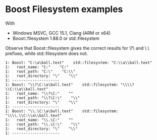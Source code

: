 # Boost Filesystem examples

With

* Windows MSVC, GCC 15.1, Clang (ARM or x64)
* Boost::filesystem 1.88.0 or std::filesystem

Observe that Boost::filesystem gives the correct results for \\?\ and \\.\ prefixes, while std::filesystem does not.

```
1: Boost: "C:\a\ball.text"    std::filesystem: "C:\\a\\ball.text"
1:   root_name: "C:"    "C:"
1:   root_path: "C:\"    "C:\\"
1:   root_directory: "\"    "\\"
1: ---------------------
1: Boost: "\\?\C:\a\ball.text"    std::filesystem: "\\\\?\\C:\\a\\ball.text"
1:   root_name: "\\?\C:"    ""
1:   root_path: "\\?\C:\"    "\\"
1:   root_directory: "\"    "\\"
1: ---------------------
1: Boost: "\\.\C:\a\ball.text"    std::filesystem: "\\\\.\\C:\\a\\ball.text"
1:   root_name: "\\.\C:"    ""
1:   root_path: "\\.\C:\"    "\\"
1:   root_directory: "\"    "\\"
1: ---------------------
```
